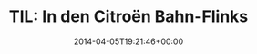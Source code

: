 ---
retweeted: false
source: <a href="http://www.myplume.com/" rel="nofollow">Plume for Android</a>
entities:
  hashtags: []
  symbols: []
  user_mentions: []
  urls: []
display_text_range:
- '0'
- '113'
favorite_count: '1'
id_str: '452526527801229312'
truncated: false
retweet_count: '0'
id: '452526527801229312'
created_at: Sat Apr 05 19:21:46 +0000 2014
favorited: false
full_text: 'TIL: In den Citroën Bahn-Flinkstern kommt nach dem 5ten nicht der 6te,
  sondern der Rückwärtsgang. (das war knapp)'
lang: de
tags:
- pesos:twitter
date: '2014-04-05T19:21:46+00:00'
src: https://twitter.com/bascht/status/452526527801229312
original_url: https://twitter.com/bascht/status/452526527801229312
type: twitter_tweet
text: 'TIL: In den Citroën Bahn-Flinkstern kommt nach dem 5ten nicht der 6te, sondern
  der Rückwärtsgang. (das war knapp)'
title: 'TIL: In den Citroën Bahn-Flinks'

---